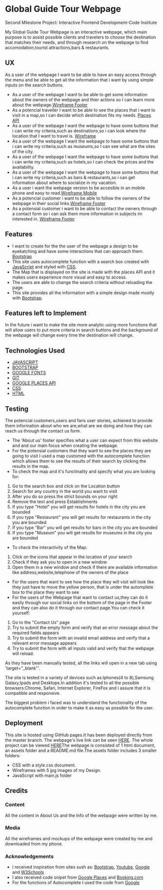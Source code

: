 # Global Guide Tour Webpage

Second Milestone Project: Interactive Frontend Development-Code Institute

My Global Guide Tour Webpage is an interactive webpage, which main purpose is to assist possible clients and travelers to choose the destination that matches their needs, and through research on the webpage to find accomodation,tourist attractions,bars & restaurants.

## UX

As a user of the webpage I want to be able to have an easy access through the menu and be able to get all the information that i want by using simple inputs on the search buttons.
- As a user of the webpage I want to be able to get some information about the owners of the webpage and thier actions so I can learn more about the webpage.[Wireframe Footer](assets/wireframes/IMG_4537.jpg)
- As a potencial traveller I want to be able to see the places that i want to visit in a map,so I can decide which destination fits my needs. [Places API](https://developers.google.com/places/web-service/intro)
- As a user of the webpage I want the webpage to have some buttons that i can write my criteria,such as destinations,so i can look where the location that I want to travel is. [Wireframe](assets/wireframes/IMG_4537.jpg)
- As a user of the webpage I want the webpage to have some buttons that i can write my criteria,such as museums,so I can see what are the sites of the city.
- As a user of the webpage I want the webpage to have some buttons that i can write my criteria,such as hotels,so I can check the prices and the availability.
- As a user of the webpage I want the webpage to have some buttons that i can write my criteria,such as bars & restaurants,so i can get information about where to socialize in my vacation.
- As a user i want the webpage version to be accesible in an mobile phone and easy to read.[Wireframe Mobile](assets/wireframes/IMG_4536.jpg)
- As a potencial customer i want to be able to follow the owners of the webpage in their social links.[Wireframe Footer](assets/wireframes/IMG_4537.jpg)
- As a potensial customer i want to be able to contact the owners through a contact form so i can ask them more information in subjects im interested in. [Wireframe Footer](assets/wireframes/IMG_4538.jpg)

## Features

- I want to create for the the user of the webpage a design to be eyekatching and have some interactions that can approach them. [Bootstrap](https://www.bootstrapcdn.com/)
- This site uses autocomplete function with a search box created with [JavaScript](https://no.wikipedia.org/wiki/JavaScript) and styled with [CSS](https://no.wikipedia.org/wiki/Cascading_Style_Sheets).
- The Map that is displayed on the site is made with the places API and it makes users experience more visual and easy to access.
- The users are able to change the search criteria without reloading the page.
- This site provides all the information with a simple design made mostly with [Bootstrap](https://en.wikipedia.org/wiki/BootstrapCDN).

## Features left to Implement

In the future i want to make the site more analytic using more functions that will allow users to put more criteria in search buttons and the background of the webpage will change every time the destination will change.

## Technologies Used

- [JAVASCRIPT](https://no.wikipedia.org/wiki/JavaScript)
- [BOOTSTRAP](https://en.wikipedia.org/wiki/BootstrapCDN)
- [GOOGLE FONTS](https://en.wikipedia.org/wiki/Google_Fonts)
- [GIT](https://no.wikipedia.org/wiki/Git)
- [GOOGLE PLACES API](https://developers.google.com/maps/documentation/javascript/examples/places-autocomplete)
- [CSS](https://no.wikipedia.org/wiki/Cascading_Style_Sheets)
- [HTML](https://no.wikipedia.org/wiki/HTML)

## Testing

The potencial customers,users and fans user stories, achieved to provide them information about who we are,what are we doing and how they can reach us through the contact us form. 
- The 'About us' footer specifies what a user can expect from this website and and our main focus when creating the webpage.
- For the potensial customers that they want to see the places they are going to visit I used a map customed with the autocomplete function which allows them to see the results of their search by clicking the results in the map.
- To check the map and it's functinality and specify what you are looking for:
1. Go to the search box and click on the Location button
1. Search for any country in the world you want to visit
1. After you do so press the strict bounds on your right
2. Remove the text and press Establishments
3. If you type "Hotel" you will get results for hotels in the city you are bounded
4. If you type "Restaurant" you will get results for restaurants in the city you are bounded
5. If you type "Bar" you will get results for bars in the city you are bounded
6. If you type "Museum" you will get results for museums in the city you are bounded
- To check the interactivity of the Map:
1. Click on the icons that appear in the location of your search
2. Check if they ask you to open in a new window 
3. Open them in a new window and check if there are available information like address,website,telephone of the owners of the place
- For the users that want to see how the place they will visit will look like they just have to move the yellow person, that is under the automplete box to the place they want to see
- For the users of the Webpage that want to contact us,they can do it easily through our social links on the bottom of the page in the Footer and they can also do it through our contact page.You can check it yourself:
1. Go to the "Contact Us" page
1. Try to submit the empty form and verify that an error message about the required fields appears
1. Try to submit the form with an invalid email address and verify that a relevant error message appears
1. Try to submit the form with all inputs valid and verify that the webpage will reload.

As they have been manually tested, all the links will open in a new tab using 'target="_blank"'. 

The site is tested in a variety of devices such as:Iphones(4 to 8),Samsung Galaxy,Ipads and Desktops.In addition it's tested to all the possible browsers:Chrome, Safari, Internet Explorer, FireFox and i assure that it is compatible and responsive.

The biggest problem i faced was to understand the functionality of the autocomplete function in order to make it as easy as possible for the user.


## Deployment

This site is hosted using GitHub pages.It has been deployed directly from the master branch. The webpage's live link can be seen [HERE](https://bumper0417.github.io/2nd-Milestone-Project-with-Javascript/). The whole project can be viewed [HERE](https://github.com/Bumper0417/2nd-Milestone-Project-with-Javascript)The webpage is consisted of 1 html document, an assets folder and a README.md file.The assets folder includes 3 smaller folders:
- CSS with a style.css document.
- Wireframes with 5 jpg images of my Design.
- JavaScript with main.js folder

## Credits

### Content

All the content in About Us and the Info of the webpage were written by me.

### Media

All the wireframes and mockups of the webpage were created by me and downloaded from my phone.

### Acknowledgements

- I received inspiration from sites sush as: [Bootstrap](https://en.wikipedia.org/wiki/BootstrapCDN), [Youtube](https://www.youtube.com/), [Google](https://no.wikipedia.org/wiki/Google) and [W3Schools](https://www.w3schools.com/java/)
- I also received code snipet from [Google Places](https://developers.google.com/maps/documentation/javascript/examples/places-autocomplete) and [Booking.com](https://www.booking.com/searchresults.el.html?label=gen173nr-1FCAEoggI46AdIM1gEaKoBiAEBmAEIuAEXyAEM2AEB6AEB-AELiAIBqAIDuALRx7LpBcACAQ&sid=626341e5ceb9d67eaf433e0dc4133f86&sb=1&src=index&src_elem=sb&error_url=https%3A%2F%2Fwww.booking.com%2Findex.el.html%3Flabel%3Dgen173nr-1FCAEoggI46AdIM1gEaKoBiAEBmAEIuAEXyAEM2AEB6AEB-AELiAIBqAIDuALRx7LpBcACAQ%3Bsid%3D626341e5ceb9d67eaf433e0dc4133f86%3Bsb_price_type%3Dtotal%26%3B&ss=London%2C+Greater+London%2C+United+Kingdom&is_ski_area=0&checkin_year=&checkin_month=&checkout_year=&checkout_month=&group_adults=2&group_children=0&no_rooms=1&b_h4u_keep_filters=&from_sf=1&ss_raw=london&ac_position=0&ac_langcode=en&ac_click_type=b&dest_id=-2601889&dest_type=city&iata=LON&place_id_lat=51.507391&place_id_lon=-0.127634&search_pageview_id=0a1570e87c570054&search_selected=true)
- For the functions of Autocomplete  I used the code from [Google](https://developers.google.com/places/supported_types)

